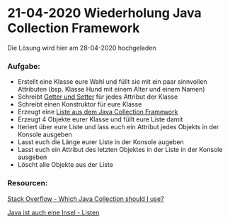 # 21-04-2020 Wiederholung Java Collection Framework

Die Lösung wird hier am 28-04-2020 hochgeladen

### Aufgabe:

- Erstellt eine Klasse eure Wahl und füllt sie mit ein paar sinnvollen Attributen (bsp. Klasse Hund mit einem Alter und einem Namen)
- Schreibt [Getter und Setter](https://stackoverflow.com/questions/1568091/why-use-getters-and-setters-accessors) für jedes Attribut der Klasse
- Schreibt einen Konstruktor für eure Klasse
- Erzeugt eine [Liste aus dem Java Collection Framework](http://openbook.rheinwerk-verlag.de/javainsel9/javainsel_13_003.htm)  
- Erzeugt 4 Objekte eurer Klasse und füllt eure Liste damit
- Iteriert über eure Liste und lass euch ein Attribut jedes Objekts in der Konsole ausgeben
- Lasst euch die Länge eurer Liste in der Konsole augeben
- Lasst euch ein Attribut des letzten Objektes in der Liste in der Konsole ausgeben
- Löscht alle Objekte aus der Liste

### Resourcen:

[Stack Overflow - Which Java Collection should I use?](https://stackoverflow.com/questions/21974361/which-java-collection-should-i-use)

[Java ist auch eine Insel - Listen](http://openbook.rheinwerk-verlag.de/javainsel9/javainsel_13_003.htm#mjf4178c97cb04d7bdd4be130334579516)
